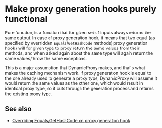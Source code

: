 # Make proxy generation hooks purely functional

Pure function, is a function that for given set of inputs always returns the same output. In case of proxy generation hook, it means that two equal (as specified by overridden `Equals`/`GetHashCode` methods) proxy generation hooks will for given type to proxy return the same values from their methods, and when asked again about the same type will again return the same values/throw the same exceptions.

This is a major assumption that DynamicProxy makes, and that's what makes the caching mechanism work. If proxy generation hook is equal to the one already used to generate a proxy type, DynamicProxy will assume it would return the same values as the other one, which would result in identical proxy type, so it cuts through the generation process and returns the existing proxy type.

## See also

* [Overriding Equals/GetHashCode on proxy generation hook](dynamicproxy-generation-hook-override-equals-gethashcode.md)